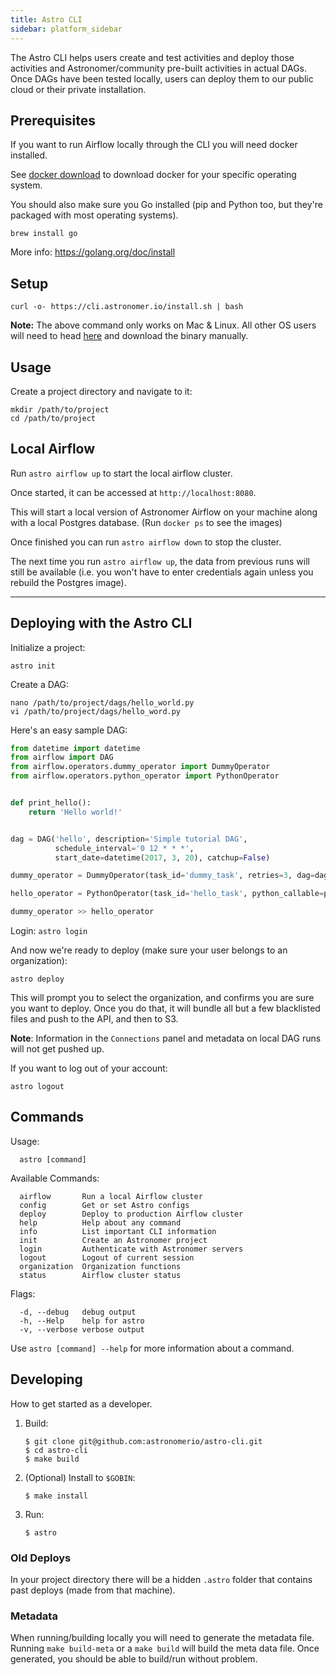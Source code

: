 ```yaml
---
title: Astro CLI
sidebar: platform_sidebar
---
```

The Astro CLI helps users create and test activities and deploy those activities and Astronomer/community pre-built activities in actual DAGs. Once DAGs have been tested locally, users can deploy them to our public cloud or their private installation.

## Prerequisites

If you want to run Airflow locally through the CLI you will need docker installed.

See [docker download](https://www.docker.com/community-edition#/download) to download docker for your specific operating system.

You should also make sure you Go installed (pip and Python too, but they're packaged with most operating systems).

```
brew install go
```
More info: https://golang.org/doc/install

## Setup

~~~
curl -o- https://cli.astronomer.io/install.sh | bash
~~~

**Note:** The above command only works on Mac & Linux. All other OS users will need to head [here](https://github.com/astronomerio/astro/releases/tag/v0.0.9) and download the binary manually.

## Usage

Create a project directory and navigate to it:

~~~
mkdir /path/to/project
cd /path/to/project
~~~


## Local Airflow

Run `astro airflow up` to start the local airflow cluster.

Once started, it can be accessed at `http://localhost:8080`.

This will start a local version of Astronomer Airflow on your machine along with a local Postgres database.
(Run `docker ps` to see the images)


Once finished you can run `astro airflow down` to stop the cluster.

The next time you run `astro airflow up`, the data from previous runs will still be available (i.e. you won't have to enter credentials again unless you rebuild the Postgres image).

---

## Deploying with the Astro CLI

Initialize a project:

`astro init`

Create a DAG:

~~~
nano /path/to/project/dags/hello_world.py
vi /path/to/project/dags/hello_word.py
~~~

Here's an easy sample DAG:

~~~ python
from datetime import datetime
from airflow import DAG
from airflow.operators.dummy_operator import DummyOperator
from airflow.operators.python_operator import PythonOperator


def print_hello():
    return 'Hello world!'


dag = DAG('hello', description='Simple tutorial DAG',
          schedule_interval='0 12 * * *',
          start_date=datetime(2017, 3, 20), catchup=False)

dummy_operator = DummyOperator(task_id='dummy_task', retries=3, dag=dag)

hello_operator = PythonOperator(task_id='hello_task', python_callable=print_hello, dag=dag)

dummy_operator >> hello_operator

~~~

Login:
`astro login`


And now we're ready to deploy (make sure your user belongs to an organization):


~~~
astro deploy
~~~

This will prompt you to select the organization, and confirms you are sure you want to deploy.
Once you do that, it will bundle all but a few blacklisted files and push to the API, and then to S3.

**Note**: Information in the `Connections` panel and metadata on local DAG runs will not get pushed up.


If you want to log out of your account:

~~~
astro logout
~~~

## Commands

Usage:

~~~
  astro [command]
~~~

Available Commands:

~~~
  airflow       Run a local Airflow cluster
  config        Get or set Astro configs
  deploy        Deploy to production Airflow cluster
  help          Help about any command
  info          List important CLI information
  init          Create an Astronomer project
  login         Authenticate with Astronomer servers
  logout        Logout of current session
  organization  Organization functions
  status        Airflow cluster status
~~~

Flags:

~~~
  -d, --debug   debug output
  -h, --Help    help for astro
  -v, --verbose verbose output
~~~

Use `astro [command] --help` for more information about a command.

## Developing

How to get started as a developer.

1. Build:

    ```
    $ git clone git@github.com:astronomerio/astro-cli.git
    $ cd astro-cli
    $ make build
    ```

1. (Optional) Install to `$GOBIN`:

    ```
    $ make install
    ```

1. Run:

    ```
    $ astro
    ```
### Old Deploys

In your project directory there will be a hidden `.astro` folder that contains past deploys (made from that machine).

### Metadata
When running/building locally you will need to generate the metadata file.  Running `make build-meta` or a `make build`
will build the meta data file. Once generated, you should be able to build/run without problem.
